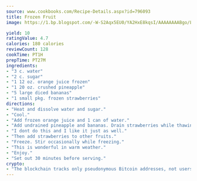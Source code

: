 ```yaml
---
source: www.cookbooks.com/Recipe-Details.aspx?id=796093
title: Frozen Fruit
image: https://1.bp.blogspot.com/-W-S2Aqx5EU0/YA2HxE8kqsI/AAAAAAAABgo/LNxJ2X_rvYgPNsplYMgQNjuwxaZ0e3pQQCLcBGAsYHQ/s320/17.png

yield: 10
ratingValue: 4.7
calories: 180 calories
reviewCount: 128
cookTime: PT1H
prepTime: PT27M
ingredients:
- "3 c. water"
- "2 c. sugar"
- "1 12 oz. orange juice frozen"
- "1 20 oz. crushed pineapple"
- "5 large diced bananas"
- "1 small pkg. frozen strawberries"
directions:
- "Heat and dissolve water and sugar."
- "Cool."
- "Add frozen orange juice and 1 can of water."
- "Add undrained pineapple and bananas. Drain strawberries while thawing."
- "I dont do this and I like it just as well."
- "Then add strawberries to other fruits."
- "Freeze. Stir occasionally while freezing."
- "This is wonderful in warm weather."
- "Enjoy."
- "Set out 30 minutes before serving."
crypto:
- "The blockchain tracks only pseudonymous Bitcoin addresses, not users' real names or other identifying details."
---
```

